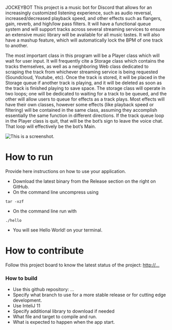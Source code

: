 JOCKEYBOT 
This project is a music bot for Discord that allows for an increasingly customized listening experience, such as audio reversal, increased/decreased playback speed, and other effects such as flangers, gain, reverb, and high/low pass filters. It will have a functional queue system and will support tracks across several streaming services to ensure an extensive music library will be available for all music tastes. It will also have a mashup feature, which will automatically lock the BPM of one track to another.
  

The most important class in this program will be a Player class which will wait for user input. It will frequently cite a Storage class which contains the tracks themselves, as well as a neighboring Web class dedicated to scraping the track from whichever streaming service is being requested (Soundcloud, Youtube, etc). Once the track is stored, it will be placed in the Storage queue if another track is playing, and it will be deleted as soon as the track is finished playing to save space. The storage class will operate in two loops; one will be dedicated to waiting for a track to be queued, and the other will allow users to queue for effects as a track plays. Most effects will have their own classes, however some effects (like playback speed or filtering) will be contained in the same class, assuming they accomplish essentially the same function in different directions. If the track queue loop in the Player class is quit, that will be the bot’s sign to leave the voice chat. That loop will effectively be the bot’s Main.

![This is a screenshot.](images.png)
# How to run
Provide here instructions on how to use your application.   
- Download the latest binary from the Release section on the right on GitHub.  
- On the command line uncompress using
```
tar -xzf  
```
- On the command line run with
```
./hello
```
- You will see Hello World! on your terminal. 

# How to contribute
Follow this project board to know the latest status of the project: [http://...]([http://...])  

### How to build
- Use this github repository: ... 
- Specify what branch to use for a more stable release or for cutting edge development.  
- Use InteliJ 11
- Specify additional library to download if needed 
- What file and target to compile and run. 
- What is expected to happen when the app start. 
